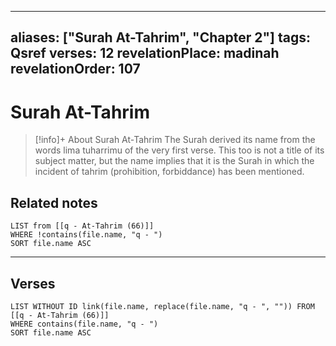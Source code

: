 
---
aliases: ["Surah At-Tahrim", "Chapter 2"]
tags: Qsref
verses: 12
revelationPlace: madinah
revelationOrder: 107
---

# Surah At-Tahrim

> [!info]+ About Surah At-Tahrim
> The Surah derived its name from the words lima tuharrimu of the very first verse. This too is not a title of its subject matter, but the name implies that it is the Surah in which the incident of tahrim (prohibition, forbiddance) has been mentioned.

## Related notes
```dataview
LIST from [[q - At-Tahrim (66)]]
WHERE !contains(file.name, "q - ")
SORT file.name ASC
```

---

## Verses
```dataview
LIST WITHOUT ID link(file.name, replace(file.name, "q - ", "")) FROM [[q - At-Tahrim (66)]]
WHERE contains(file.name, "q - ")
SORT file.name ASC
```

